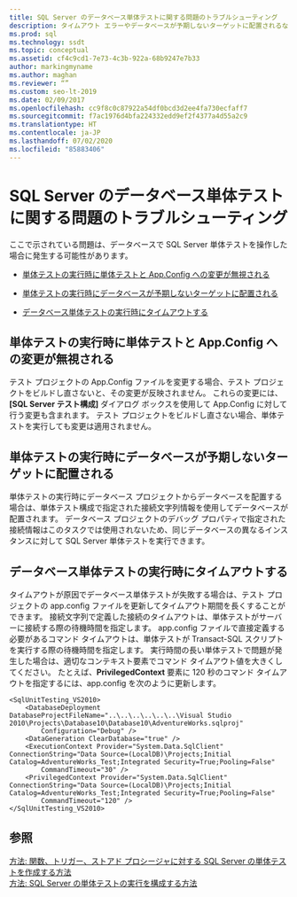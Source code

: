 ```yaml
---
title: SQL Server のデータベース単体テストに関する問題のトラブルシューティング
description: タイムアウト エラーやデータベースが予期しないターゲットに配置されるなど、SQL Server 単体テストで発生する可能性のある問題のトラブルシューティングのヒントを確認します。
ms.prod: sql
ms.technology: ssdt
ms.topic: conceptual
ms.assetid: cf4c9cd1-7e73-4c3b-922a-68b9247e7b33
author: markingmyname
ms.author: maghan
ms.reviewer: “”
ms.custom: seo-lt-2019
ms.date: 02/09/2017
ms.openlocfilehash: cc9f8c0c87922a54df0bcd3d2ee4fa730ecfaff7
ms.sourcegitcommit: f7ac1976d4bfa224332edd9ef2f4377a4d55a2c9
ms.translationtype: HT
ms.contentlocale: ja-JP
ms.lasthandoff: 07/02/2020
ms.locfileid: "85883406"
---
```

# <a name="troubleshooting-sql-server-database-unit-testing-issues"></a>SQL Server のデータベース単体テストに関する問題のトラブルシューティング

ここで示されている問題は、データベースで SQL Server 単体テストを操作した場合に発生する可能性があります。  
  
-   [単体テストの実行時に単体テストと App.Config への変更が無視される](#UnitTestingAndAppConfigChanges)  
  
-   [単体テストの実行時にデータベースが予期しないターゲットに配置される](#DatabaseDeploymentInUnitTests)  
  
-   [データベース単体テストの実行時にタイムアウトする](#TimeoutsDuringUnitTests)  
  
## <a name="unit-testing-and-appconfig-changes-ignored-when-you-run-unit-tests"></a><a name="UnitTestingAndAppConfigChanges"></a>単体テストの実行時に単体テストと App.Config への変更が無視される  
テスト プロジェクトの App.Config ファイルを変更する場合、テスト プロジェクトをビルドし直さないと、その変更が反映されません。 これらの変更には、 **[SQL Server テスト構成]** ダイアログ ボックスを使用して App.Config に対して行う変更も含まれます。 テスト プロジェクトをビルドし直さない場合、単体テストを実行しても変更は適用されません。  
  
## <a name="database-deployment-to-unexpected-target-when-you-run-unit-tests"></a><a name="DatabaseDeploymentInUnitTests"></a>単体テストの実行時にデータベースが予期しないターゲットに配置される  
単体テストの実行時にデータベース プロジェクトからデータベースを配置する場合は、単体テスト構成で指定された接続文字列情報を使用してデータベースが配置されます。 データベース プロジェクトのデバッグ プロパティで指定された接続情報はこのタスクでは使用されないため、同じデータベースの異なるインスタンスに対して SQL Server 単体テストを実行できます。  
  
## <a name="timeouts-when-you-run-database-unit-tests"></a><a name="TimeoutsDuringUnitTests"></a>データベース単体テストの実行時にタイムアウトする  
タイムアウトが原因でデータベース単体テストが失敗する場合は、テスト プロジェクトの app.config ファイルを更新してタイムアウト期間を長くすることができます。 接続文字列で定義した接続のタイムアウトは、単体テストがサーバーに接続する際の待機時間を指定します。 app.config ファイルで直接定義する必要があるコマンド タイムアウトは、単体テストが Transact\-SQL スクリプトを実行する際の待機時間を指定します。 実行時間の長い単体テストで問題が発生した場合は、適切なコンテキスト要素でコマンド タイムアウト値を大きくしてください。 たとえば、**PrivilegedContext** 要素に 120 秒のコマンド タイムアウトを指定するには、app.config を次のように更新します。  
  
```  
<SqlUnitTesting_VS2010>  
    <DatabaseDeployment DatabaseProjectFileName="..\..\..\..\..\..\Visual Studio 2010\Projects\Database10\Database10\AdventureWorks.sqlproj"  
        Configuration="Debug" />  
    <DataGeneration ClearDatabase="true" />  
    <ExecutionContext Provider="System.Data.SqlClient" ConnectionString="Data Source=(LocalDB)\Projects;Initial Catalog=AdventureWorks_Test;Integrated Security=True;Pooling=False"  
        CommandTimeout="30" />  
    <PrivilegedContext Provider="System.Data.SqlClient" ConnectionString="Data Source=(LocalDB)\Projects;Initial Catalog=AdventureWorks_Test;Integrated Security=True;Pooling=False"  
        CommandTimeout="120" />  
</SqlUnitTesting_VS2010>  
```  
  
## <a name="see-also"></a>参照  
[方法: 関数、トリガー、ストアド プロシージャに対する SQL Server の単体テストを作成する方法](../ssdt/how-to-create-unit-tests-for-functions-triggers-stored-procedures.md)  
[方法: SQL Server の単体テストの実行を構成する方法](../ssdt/how-to-configure-sql-server-unit-test-execution.md)  
  

